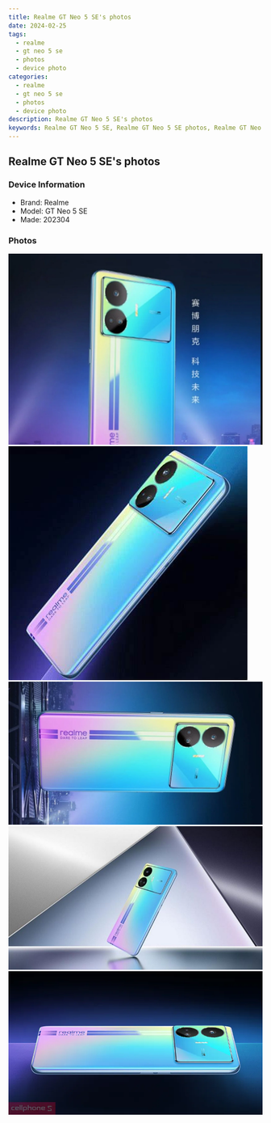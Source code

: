 ```yaml
---
title: Realme GT Neo 5 SE's photos
date: 2024-02-25
tags: 
  - realme
  - gt neo 5 se
  - photos
  - device photo
categories: 
  - realme
  - gt neo 5 se
  - photos
  - device photo
description: Realme GT Neo 5 SE's photos
keywords: Realme GT Neo 5 SE, Realme GT Neo 5 SE photos, Realme GT Neo 5 SE device photo
---
```


## Realme GT Neo 5 SE's photos

### Device Information

- Brand: Realme
- Model: GT Neo 5 SE
- Made: 202304

### Photos

![/images/best-assets/devices/realme/realme-gt-neo-5-se/1.jpg](/images/best-assets/devices/realme/realme-gt-neo-5-se/1.jpg)
![/images/best-assets/devices/realme/realme-gt-neo-5-se/2.jpg](/images/best-assets/devices/realme/realme-gt-neo-5-se/2.jpg)
![/images/best-assets/devices/realme/realme-gt-neo-5-se/3.jpg](/images/best-assets/devices/realme/realme-gt-neo-5-se/3.jpg)
![/images/best-assets/devices/realme/realme-gt-neo-5-se/4.jpg](/images/best-assets/devices/realme/realme-gt-neo-5-se/4.jpg)
![/images/best-assets/devices/realme/realme-gt-neo-5-se/5.jpg](/images/best-assets/devices/realme/realme-gt-neo-5-se/5.jpg)
